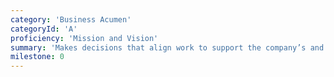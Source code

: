 ```yaml
---
category: 'Business Acumen'
categoryId: 'A'
proficiency: 'Mission and Vision'
summary: 'Makes decisions that align work to support the company’s and product’s vision and goals, along with the team KPIs.'
milestone: 0
---
```


